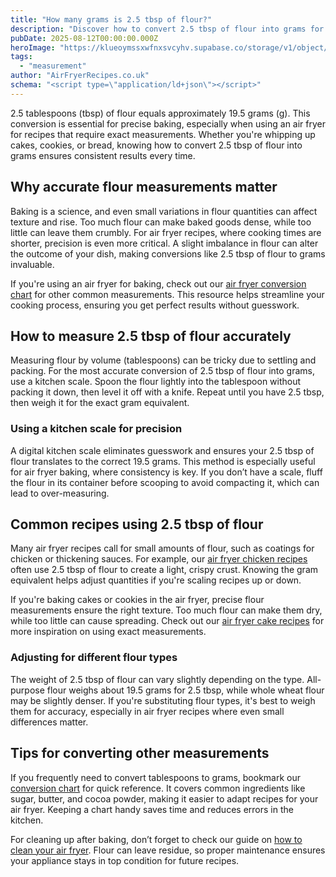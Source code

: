 ```yaml
---
title: "How many grams is 2.5 tbsp of flour?"
description: "Discover how to convert 2.5 tbsp of flour into grams for perfect baking every time. Get precise measurements for air fryer recipes!"
pubDate: 2025-08-12T00:00:00.000Z
heroImage: "https://klueoymssxwfnxsvcyhv.supabase.co/storage/v1/object/public/md/how-many-grams-is-2-5-tbsp-of-flour-d88a3f99.webp"
tags:
  - "measurement"
author: "AirFryerRecipes.co.uk"
schema: "<script type=\"application/ld+json\"></script>"
---
```


<p>2.5 tablespoons (tbsp) of flour equals approximately 19.5 grams (g). This conversion is essential for precise baking, especially when using an air fryer for recipes that require exact measurements. Whether you're whipping up cakes, cookies, or bread, knowing how to convert 2.5 tbsp of flour into grams ensures consistent results every time.</p>  

<h2>Why accurate flour measurements matter</h2>  
<p>Baking is a science, and even small variations in flour quantities can affect texture and rise. Too much flour can make baked goods dense, while too little can leave them crumbly. For air fryer recipes, where cooking times are shorter, precision is even more critical. A slight imbalance in flour can alter the outcome of your dish, making conversions like 2.5 tbsp of flour to grams invaluable.</p>  

<p>If you're using an air fryer for baking, check out our <a href=https://www.airfryerrecipe.co.uk/air-fryer-conversion-chart>air fryer conversion chart</a> for other common measurements. This resource helps streamline your cooking process, ensuring you get perfect results without guesswork.</p>  

<h2>How to measure 2.5 tbsp of flour accurately</h2>  
<p>Measuring flour by volume (tablespoons) can be tricky due to settling and packing. For the most accurate conversion of 2.5 tbsp of flour into grams, use a kitchen scale. Spoon the flour lightly into the tablespoon without packing it down, then level it off with a knife. Repeat until you have 2.5 tbsp, then weigh it for the exact gram equivalent.</p>  

<h3>Using a kitchen scale for precision</h3>  
<p>A digital kitchen scale eliminates guesswork and ensures your 2.5 tbsp of flour translates to the correct 19.5 grams. This method is especially useful for air fryer baking, where consistency is key. If you don’t have a scale, fluff the flour in its container before scooping to avoid compacting it, which can lead to over-measuring.</p>  

<h2>Common recipes using 2.5 tbsp of flour</h2>  
<p>Many air fryer recipes call for small amounts of flour, such as coatings for chicken or thickening sauces. For example, our <a href=https://www.airfryerrecipe.co.uk/recipes>air fryer chicken recipes</a> often use 2.5 tbsp of flour to create a light, crispy crust. Knowing the gram equivalent helps adjust quantities if you're scaling recipes up or down.</p>  

<p>If you're baking cakes or cookies in the air fryer, precise flour measurements ensure the right texture. Too much flour can make them dry, while too little can cause spreading. Check out our <a href=https://www.airfryerrecipe.co.uk/recipe-category/cakes>air fryer cake recipes</a> for more inspiration on using exact measurements.</p>  

<h3>Adjusting for different flour types</h3>  
<p>The weight of 2.5 tbsp of flour can vary slightly depending on the type. All-purpose flour weighs about 19.5 grams for 2.5 tbsp, while whole wheat flour may be slightly denser. If you're substituting flour types, it's best to weigh them for accuracy, especially in air fryer recipes where even small differences matter.</p>  

<h2>Tips for converting other measurements</h2>  
<p>If you frequently need to convert tablespoons to grams, bookmark our <a href=https://www.airfryerrecipe.co.uk/air-fryer-conversion-chart>conversion chart</a> for quick reference. It covers common ingredients like sugar, butter, and cocoa powder, making it easier to adapt recipes for your air fryer. Keeping a chart handy saves time and reduces errors in the kitchen.</p>  

<p>For cleaning up after baking, don’t forget to check our guide on <a href=https://www.airfryerrecipe.co.uk/air-fryer-cleaner>how to clean your air fryer</a>. Flour can leave residue, so proper maintenance ensures your appliance stays in top condition for future recipes.</p>